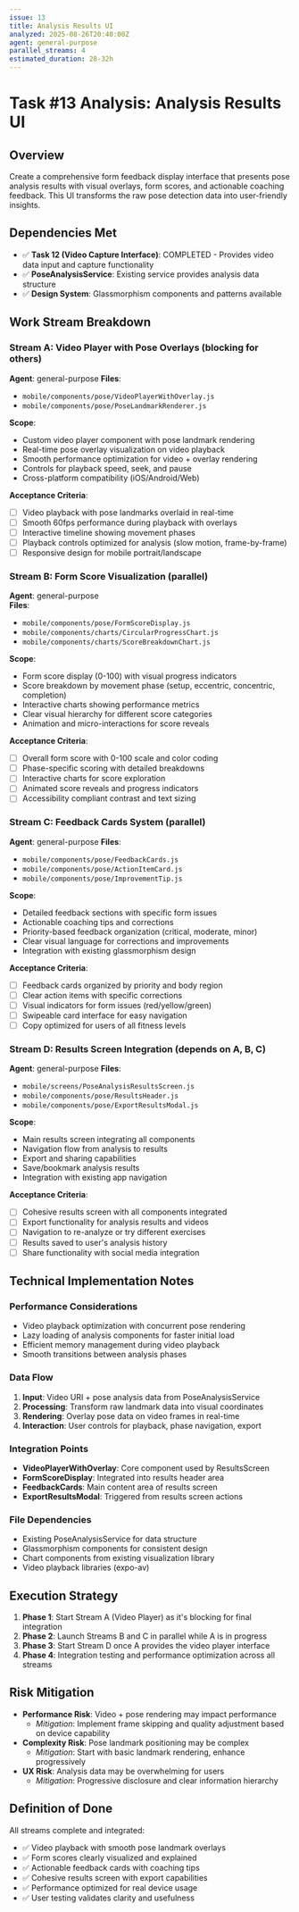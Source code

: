 ```yaml
---
issue: 13
title: Analysis Results UI
analyzed: 2025-08-26T20:40:00Z
agent: general-purpose
parallel_streams: 4
estimated_duration: 28-32h
---
```


# Task #13 Analysis: Analysis Results UI

## Overview
Create a comprehensive form feedback display interface that presents pose analysis results with visual overlays, form scores, and actionable coaching feedback. This UI transforms the raw pose detection data into user-friendly insights.

## Dependencies Met
- ✅ **Task 12 (Video Capture Interface)**: COMPLETED - Provides video data input and capture functionality
- ✅ **PoseAnalysisService**: Existing service provides analysis data structure
- ✅ **Design System**: Glassmorphism components and patterns available

## Work Stream Breakdown

### Stream A: Video Player with Pose Overlays (blocking for others)
**Agent**: general-purpose
**Files**: 
- `mobile/components/pose/VideoPlayerWithOverlay.js`
- `mobile/components/pose/PoseLandmarkRenderer.js`

**Scope**:
- Custom video player component with pose landmark rendering
- Real-time pose overlay visualization on video playback
- Smooth performance optimization for video + overlay rendering
- Controls for playback speed, seek, and pause
- Cross-platform compatibility (iOS/Android/Web)

**Acceptance Criteria**:
- [ ] Video playback with pose landmarks overlaid in real-time
- [ ] Smooth 60fps performance during playback with overlays
- [ ] Interactive timeline showing movement phases
- [ ] Playback controls optimized for analysis (slow motion, frame-by-frame)
- [ ] Responsive design for mobile portrait/landscape

### Stream B: Form Score Visualization (parallel)
**Agent**: general-purpose  
**Files**:
- `mobile/components/pose/FormScoreDisplay.js`
- `mobile/components/charts/CircularProgressChart.js`
- `mobile/components/charts/ScoreBreakdownChart.js`

**Scope**:
- Form score display (0-100) with visual progress indicators
- Score breakdown by movement phase (setup, eccentric, concentric, completion)
- Interactive charts showing performance metrics
- Clear visual hierarchy for different score categories
- Animation and micro-interactions for score reveals

**Acceptance Criteria**:
- [ ] Overall form score with 0-100 scale and color coding
- [ ] Phase-specific scoring with detailed breakdowns  
- [ ] Interactive charts for score exploration
- [ ] Animated score reveals and progress indicators
- [ ] Accessibility compliant contrast and text sizing

### Stream C: Feedback Cards System (parallel)
**Agent**: general-purpose
**Files**:
- `mobile/components/pose/FeedbackCards.js`
- `mobile/components/pose/ActionItemCard.js`
- `mobile/components/pose/ImprovementTip.js`

**Scope**:
- Detailed feedback sections with specific form issues
- Actionable coaching tips and corrections
- Priority-based feedback organization (critical, moderate, minor)
- Clear visual language for corrections and improvements
- Integration with existing glassmorphism design

**Acceptance Criteria**:
- [ ] Feedback cards organized by priority and body region
- [ ] Clear action items with specific corrections
- [ ] Visual indicators for form issues (red/yellow/green)
- [ ] Swipeable card interface for easy navigation
- [ ] Copy optimized for users of all fitness levels

### Stream D: Results Screen Integration (depends on A, B, C)
**Agent**: general-purpose
**Files**:
- `mobile/screens/PoseAnalysisResultsScreen.js`
- `mobile/components/pose/ResultsHeader.js`
- `mobile/components/pose/ExportResultsModal.js`

**Scope**:
- Main results screen integrating all components
- Navigation flow from analysis to results
- Export and sharing capabilities
- Save/bookmark analysis results
- Integration with existing app navigation

**Acceptance Criteria**:
- [ ] Cohesive results screen with all components integrated
- [ ] Export functionality for analysis results and videos
- [ ] Navigation to re-analyze or try different exercises
- [ ] Results saved to user's analysis history
- [ ] Share functionality with social media integration

## Technical Implementation Notes

### Performance Considerations
- Video playback optimization with concurrent pose rendering
- Lazy loading of analysis components for faster initial load
- Efficient memory management during video playback
- Smooth transitions between analysis phases

### Data Flow
1. **Input**: Video URI + pose analysis data from PoseAnalysisService
2. **Processing**: Transform raw landmark data into visual coordinates
3. **Rendering**: Overlay pose data on video frames in real-time
4. **Interaction**: User controls for playback, phase navigation, export

### Integration Points
- **VideoPlayerWithOverlay**: Core component used by ResultsScreen
- **FormScoreDisplay**: Integrated into results header area
- **FeedbackCards**: Main content area of results screen
- **ExportResultsModal**: Triggered from results screen actions

### File Dependencies
- Existing PoseAnalysisService for data structure
- Glassmorphism components for consistent design
- Chart components from existing visualization library
- Video playback libraries (expo-av)

## Execution Strategy

1. **Phase 1**: Start Stream A (Video Player) as it's blocking for final integration
2. **Phase 2**: Launch Streams B and C in parallel while A is in progress
3. **Phase 3**: Start Stream D once A provides the video player interface
4. **Phase 4**: Integration testing and performance optimization across all streams

## Risk Mitigation

- **Performance Risk**: Video + pose rendering may impact performance
  - *Mitigation*: Implement frame skipping and quality adjustment based on device capability
- **Complexity Risk**: Pose landmark positioning may be complex
  - *Mitigation*: Start with basic landmark rendering, enhance progressively
- **UX Risk**: Analysis data may be overwhelming for users
  - *Mitigation*: Progressive disclosure and clear information hierarchy

## Definition of Done

All streams complete and integrated:
- ✅ Video playback with smooth pose landmark overlays
- ✅ Form scores clearly visualized and explained  
- ✅ Actionable feedback cards with coaching tips
- ✅ Cohesive results screen with export capabilities
- ✅ Performance optimized for real device usage
- ✅ User testing validates clarity and usefulness